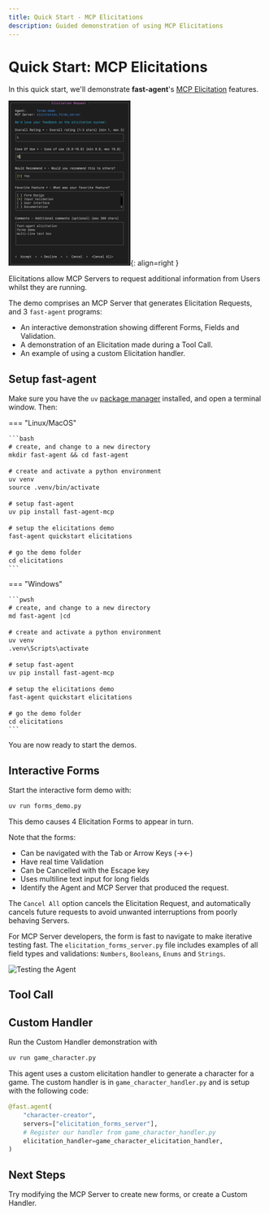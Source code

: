 ```yaml
---
title: Quick Start - MCP Elicitations
description: Guided demonstration of using MCP Elicitations
---
```


# Quick Start: MCP Elicitations

In this quick start, we'll demonstrate **fast-agent**'s [MCP Elicitation](https://modelcontextprotocol.io/specification/2025-06-18/client/elicitation) features.

![Elicitation Form](./pics/2025-07-05-elicit1_tiny.png){: align=right }

Elicitations allow MCP Servers to request additional information from Users whilst they are running.

The demo comprises an MCP Server that generates Elicitation Requests, and 3 `fast-agent` programs:

 - An interactive demonstration showing different Forms, Fields and Validation.
 - A demonstration of an Elicitation made during a Tool Call.
 - An example of using a custom Elicitation handler.


## Setup **fast-agent**

Make sure you have the `uv` [package manager](https://docs.astral.sh/uv/) installed, and open a terminal window. Then:

=== "Linux/MacOS"

    ```bash
    # create, and change to a new directory
    mkdir fast-agent && cd fast-agent

    # create and activate a python environment
    uv venv
    source .venv/bin/activate

    # setup fast-agent
    uv pip install fast-agent-mcp

    # setup the elicitations demo 
    fast-agent quickstart elicitations

    # go the demo folder
    cd elicitations
    ```
=== "Windows"

    ```pwsh
    # create, and change to a new directory
    md fast-agent |cd

    # create and activate a python environment
    uv venv
    .venv\Scripts\activate

    # setup fast-agent
    uv pip install fast-agent-mcp

    # setup the elicitations demo 
    fast-agent quickstart elicitations

    # go the demo folder
    cd elicitations
    ```

You are now ready to start the demos.

## Interactive Forms

Start the interactive form demo with:

```bash
uv run forms_demo.py
```

This demo causes 4 Elicitation Forms to appear in turn. 

Note that the forms:

 - Can be navigated with the Tab or Arrow Keys (→←)
 - Have real time Validation
 - Can be Cancelled with the Escape key
 - Uses multiline text input for long fields
 - Identify the Agent and MCP Server that produced the request.

The `Cancel All` option cancels the Elicitation Request, and automatically cancels future requests to avoid unwanted interruptions from poorly behaving Servers.

For MCP Server developers, the form is fast to navigate to make iterative testing fast. The `elicitation_forms_server.py` file includes examples of all field types and validations: `Numbers`, `Booleans`, `Enums` and `Strings`.


<!-- 
, rename `fastagent.secrets.yaml.example` to `fastagent.secrets.yaml` and enter the API Keys for the providers you wish to use.  -->

<!-- The supplied `fastagent.config.yaml` file contains a default of `gpt-4o` - edit this if you wish.  -->


![Testing the Agent](./pics/test_message.png)

## Tool Call



## Custom Handler

Run the Custom Handler demonstration with

```bash
uv run game_character.py
```

This agent uses a custom elicitation handler to generate a character for a game. The custom handler is in `game_character_handler.py` and is setup with the following code:


```python title="game_character.py" linenums="23" hl_lines="4-5"
@fast.agent(
    "character-creator",
    servers=["elicitation_forms_server"],
    # Register our handler from game_character_handler.py
    elicitation_handler=game_character_elicitation_handler,
)
```

## Next Steps

Try modifying the MCP Server to create new forms, or create a Custom Handler.
